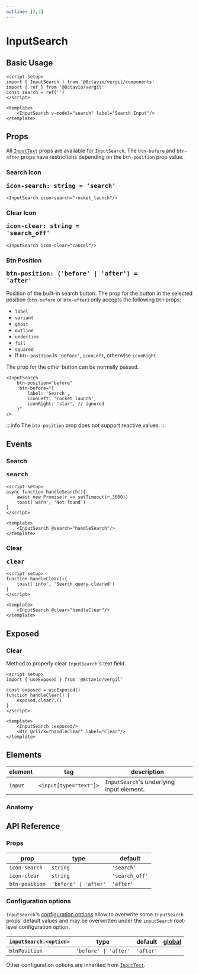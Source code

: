```yaml
---
outline: [2,3]
---
```


# InputSearch

<script setup>
import { InputSearch, Btn } from '@8ctavio/vergil/components'
import { toast } from '@8ctavio/vergil'
import { useExposed } from '@8ctavio/vergil'

const exposed = useExposed()
async function handleSearch(){
    await new Promise(r => setTimeout(r,3000))
    toast('warn', 'Not found')
}
function handleClear(){
    toast('info', 'Search query cleared')
}
</script>

## Basic Usage

<Demo>
    <InputSearch label="Search Input"/>
</Demo>

```vue
<script setup>
import { InputSearch } from '@8ctavio/vergil/components'
import { ref } from '@8ctavio/vergil'
const search = ref('')
</script>

<template>
    <InputSearch v-model="search" label="Search Input"/>
</template>
```

## Props

All [`InputText`](/components/form/inputText) props are available for `InputSearch`. The `btn-before` and `btn-after` props have restrictions depending on the `btn-position` prop value.

### Search Icon <Badge type="tip"><pre>icon-search: string = 'search'</pre></Badge>

```vue
<InputSearch icon-search="rocket_launch"/>
```

<Demo>
    <InputSearch icon-search="rocket_launch"/>
</Demo>

### Clear Icon <Badge type="tip"><pre>icon-clear: string = 'search_off'</pre></Badge>

```vue
<InputSearch icon-clear="cancel"/>
```

<Demo>
    <InputSearch icon-clear="cancel"/>
</Demo>

### Btn Position <Badge type="tip"><pre>btn-position: ('before' | 'after') = 'after'</pre></Badge>

Position of the built-in search button. The prop for the button in the selected position (`btn-before` or `btn-after`) only accepts the following `Btn` props:

- `label`
- `variant`
- `ghost`
- `outline`
- `underline`
- `fill`
- `squared`
- If `btn-position` is `'before'`, `iconLeft`, otherwise `iconRight`.

The prop for the other button can be normally passed.

```vue-html
<InputSearch
    btn-position="before"
    :btn-before="{
        label: 'Search',
        iconLeft: 'rocket_launch',
        iconRight: 'star', // ignored
    }"
/>
```

<Demo>
    <InputSearch
        btn-position="before"
        :btn-before="{
            label: 'Search',
            iconLeft: 'rocket_launch',
            iconRight: 'star',
        }"
    />
</Demo>

:::info
The `btn-position` prop does not support reactive values.
:::

## Events

### Search <Badge type="tip"><pre>search</pre></Badge>

```vue
<script setup>
async function handleSearch(){
    await new Promise(r => setTimeout(r,3000))
    toast('warn', 'Not found')
}
</script>

<template>
    <InputSearch @search="handleSearch"/>
</template>
```

<Demo>
    <InputSearch @search="handleSearch"/>
</Demo>

### Clear <Badge type="tip"><pre>clear</pre></Badge>

```vue
<script setup>
function handleClear(){
    toast('info', 'Search query cleared')
}
</script>

<template>
    <InputSearch @clear="handleClear"/>
</template>
```

<Demo>
    <InputSearch @clear="handleClear"/>
</Demo>

## Exposed

### Clear

Method to properly clear `InputSearch`'s text field.

```vue
<script setup>
import { useExposed } from '@8ctavio/vergil'

const exposed = useExposed()
function handleClear() {
    exposed.clear?.()
}
</script>

<template>
    <InputSearch :exposed/>
    <Btn @click="handleClear" label="Clear"/>
</template>
```

<Demo>
    <InputSearch :exposed/>
    <Btn @click="() => exposed.clear?.()" label="Clear"/>
</Demo>

## Elements

| element | tag | description |
| ---- | ---- | ------- |
| `input` | <code class="vp-code-nowrap"><input[type="text"]></code>| `InputSearch`'s underlying input element. |

### Anatomy

<Demo>
    <Anatomy tag="div" classes="form-field input-text input-search">
        <Anatomy tag="div" classes="form-field-label-wrapper">
            <Anatomy tag="label" classes="form-field-label"/>
            <Anatomy tag="span" classes="form-field-hint"/>
        </Anatomy>
        <Anatomy tag="p" classes="form-field-details form-field-description"/>
        <Anatomy tag="div" classes="input-text-outer">
            <Anatomy tag="Btn" classes="btn"/>
            <Anatomy tag="div" classes="input-text-wrapper">
                <Anatomy tag="Icon" classes="icon"/>
                <Anatomy tag="p"/>
                <Anatomy tag='input[type="text"]'/>
                <Anatomy tag="label"/>
                <Anatomy tag="p"/>
                <Anatomy tag="Icon" classes="icon"/>
            </Anatomy>
            <Anatomy tag="Btn" classes="btn"/>
        </Anatomy>
        <Anatomy tag="p" classes="form-field-details form-field-help"/>
    </Anatomy>
</Demo>

## API Reference

### Props

| prop | type | default |
| ---- | ---- | ------- |
| `icon-search` | `string` | `'search'` |
| `icon-clear` | `string` | `'search_off'` |
| `btn-position` | `'before' \| 'after'` | `'after'` |

### Configuration options

`InputSearch`'s [configuration options](/configuration) allow to overwrite some `InputSearch` props' default values and may be overwritten under the `inputSearch` root-level configuration option.

| `inputSearch.<option>` | type | default | [global](/configuration#global-configuration-options) |
| ---------------------- | ---- | ------- | :------: |
| `btnPosition` | `'before' \| 'after'` | `'after'` | |

Other configuration options are inherited from [`InputText`](/components/form/inputText#configuration-options).